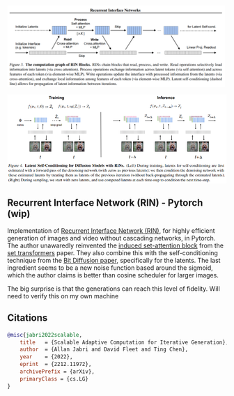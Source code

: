 <img src="./rin.png" width="500png"></img>

<img src="./latent-self-conditioning.png" width="600px"></img>

## Recurrent Interface Network (RIN) - Pytorch (wip)

Implementation of <a href="https://arxiv.org/abs/2212.11972">Recurrent Interface Network (RIN)</a>, for highly efficient generation of images and video without cascading networks, in Pytorch. The author unawaredly reinvented the <a href="https://github.com/lucidrains/isab-pytorch">induced set-attention block</a> from the <a href="https://arxiv.org/abs/1810.00825">set transformers</a> paper. They also combine this with the self-conditioning technique from the <a href="https://arxiv.org/abs/2208.04202">Bit Diffusion paper</a>, specifically for the latents. The last ingredient seems to be a new noise function based around the sigmoid, which the author claims is better than cosine scheduler for larger images.

The big surprise is that the generations can reach this level of fidelity. Will need to verify this on my own machine

## Citations

```bibtex
@misc{jabri2022scalable,
    title   = {Scalable Adaptive Computation for Iterative Generation}, 
    author  = {Allan Jabri and David Fleet and Ting Chen},
    year    = {2022},
    eprint  = {2212.11972},
    archivePrefix = {arXiv},
    primaryClass = {cs.LG}
}
```
